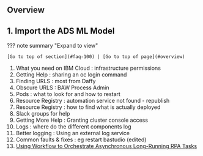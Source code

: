 ## Overview

## 1. Import the ADS ML Model
<a name="faq-100"></a>
??? note summary "Expand to view"
         
    [Go to top of section](#faq-100) | [Go to top of page](#overview)
1. What you need on IBM Cloud : infrastructure permissions
2. Getting Help : sharing an oc login command
3. Finding URLS : most from Daffy
4. Obscure URLS : BAW Process Admin
5. Pods : what to look for and how to restart
6. Resource Registry : automation service not found - republish
7. Resource Registry : how to find what is actually deployed
8. Slack groups for help
9. Getting More Help : Granting cluster console access
10. Logs : where do the different components log
11. Better logging : Using an external log service
12. Common faults & fixes : eg restart bastudio (edited)
13. <a href="https://ibm.box.com/v/ASYNC-RPA-INVOKE-LAB" target="_blank">Using Workflow to Orchestrate Asynchronous Long-Running RPA Tasks</a>
